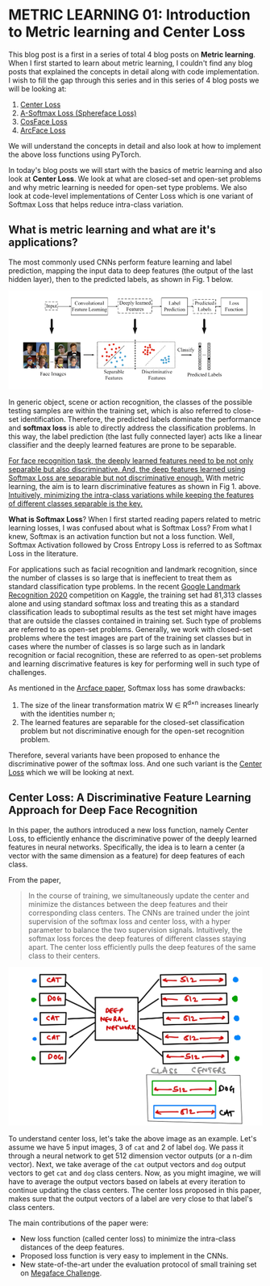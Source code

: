 # METRIC LEARNING 01: Introduction to Metric learning and Center Loss

This blog post is a first in a series of total 4 blog posts on **Metric learning**. When I first started to learn about metric learning, I couldn't find any blog posts that explained the concepts in detail along with code implementation. I wish to fill the gap through this series and in this series of 4 blog posts we will be looking at:

1. [Center Loss](https://kpzhang93.github.io/papers/eccv2016.pdf) 
2. [A-Softmax Loss (Sphereface Loss)](https://arxiv.org/abs/1704.08063) 
3. [CosFace Loss](https://arxiv.org/abs/1801.09414)
4. [ArcFace Loss](https://arxiv.org/abs/1801.07698)

We will understand the concepts in detail and also look at how to implement the above loss functions using PyTorch. 

In today's blog posts we will start with the basics of metric learning and also look at **Center Loss**. We look at what are closed-set and open-set problems and why metric learning is needed for open-set type problems. We also look at code-level implementations of Center Loss which is one variant of Softmax Loss that helps reduce intra-class variation. 

## What is metric learning and what are it's applications?
The most commonly used CNNs perform feature learning and label prediction, mapping the input data to deep features (the output of the last hidden layer), then to the predicted labels, as shown in Fig. 1 below.

![](/images/metric-learning-1.png "fig-1 Typical framework of training CNNs")

In generic object, scene or action recognition, the classes of the possible testing samples are within the training set, which is also referred to close-set identification. Therefore, the predicted labels dominate the performance and **softmax loss** is able to directly address the classification problems. In this way, the label prediction (the last fully connected layer) acts like a linear classifier and the deeply learned features are prone to be separable.

<u>For face recognition task, the deeply learned features need to be not only separable but also discriminative. And, the deep features learned using Softmax Loss are separable but not discriminative enough.</u> With metric learning, the aim is to learn discriminative features as shown in Fig 1. above. <u>Intuitively, minimizing the intra-class variations while keeping the features of different classes separable is the key.</u>

**What is Softmax Loss**?
When I first started reading papers related to metric learning losses, I was confused about what is Softmax Loss? From what I knew, Softmax is an activation function but not a loss function. Well, Softmax Activation followed by Cross Entropy Loss is referred to as Softmax Loss in the literature.

For applications such as facial recognition and landmark recognition, since the number of classes is so large that is ineffecient to treat them as standard classification type problems. In the recent [Google Landmark Recognition 2020](https://www.kaggle.com/c/landmark-recognition-2020) competition on Kaggle, the training set had 81,313 classes alone and using standard softmax loss and treating this as a standard classification leads to suboptimal results as the test set might have images that are outside the classes contained in training set. Such type of problems are referred to as open-set problems. Generally, we work with closed-set problems where the test images are part of the training set classes but in cases where the number of classes is so large such as in landark recognition or facial recognition, these are referred to as open-set problems and learning discrimative features is key for performing well in such type of challenges. 

As mentioned in the [Arcface paper](https://arxiv.org/abs/1801.07698), Softmax loss has some drawbacks:  
1. The size of the linear transformation matrix W ∈ R<sup>d×n</sup> increases linearly with the identities number n; 
2. The learned features are separable for the closed-set classification problem but not discriminative enough for the open-set recognition problem.

Therefore, several variants have been proposed to enhance the discriminative power of the softmax loss. And one such variant is the [Center Loss](https://kpzhang93.github.io/papers/eccv2016.pdf) which we will be looking at next. 

## Center Loss: A Discriminative Feature Learning Approach for Deep Face Recognition
In this paper, the authors introduced a new loss function, namely Center Loss, to efficiently
enhance the discriminative power of the deeply learned features in neural networks. Specifically, the idea is to learn a center (a vector with the same dimension as a feature) for deep features of each class.

From the paper, 
> In the course of training, we simultaneously update the center and minimize the distances between the deep features and their corresponding class centers. The CNNs are trained under the joint supervision of the softmax loss and center loss, with a hyper parameter to balance the two supervision signals. Intuitively, the softmax loss forces the deep features of different classes staying apart. The center loss efficiently pulls the deep features of the same class to their centers.

![](/images/center_loss.jpg "fig-2 Center Loss Explained")

To understand center loss, let's take the above image as an example. Let's assume we have 5 input images, 3 of `cat` and 2 of label `dog`. We pass it through a neural network to get 512 dimension vector outputs (or a n-dim vector). Next, we take average of the `cat` output vectors and `dog` output vectors to get `cat` and `dog` class centers. Now, as you might imagine, we will have to average the output vectors based on labels at every iteration to continue updating the class centers. The center loss proposed in this paper, makes sure that the output vectors of a label are very close to that label's class centers.

The main contributions of the paper were: 
- New loss function (called center loss) to minimize the intra-class distances of the deep features.
- Proposed loss function is very easy to implement in the CNNs.
- New state-of-the-art under the evaluation protocol of small training set on [Megaface Challenge](http://arxiv.org/abs/1505.02108).

